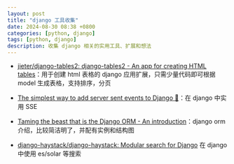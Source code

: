 ```yaml
---
layout: post
title: "django 工具收集"
date: 2024-08-30 08:38 +0800
categories: [python, django]
tags: [python, django]
description: 收集 django 相关的实用工具、扩展和想法
---
```




- [jieter/django-tables2: django-tables2 - An app for creating HTML tables](https://github.com/jieter/django-tables2)：用于创建 html 表格的 django 应用扩展，只需少量代码即可根据 model 生成表格，支持排序，分页

- [The simplest way to add server sent events to Django 🏺](https://www.photondesigner.com/articles/server-sent-events-daphne)：在 django 中实用 SSE

- [Taming the beast that is the Django ORM - An introduction](https://www.davidhang.com/blog/2024-09-01-taming-the-django-orm/)：django orm 介绍，比较简洁明了，并配有实例和结构图

- [django-haystack/django-haystack: Modular search for Django](https://github.com/django-haystack/django-haystack) 在 django 中使用 es/solar 等搜索

  


